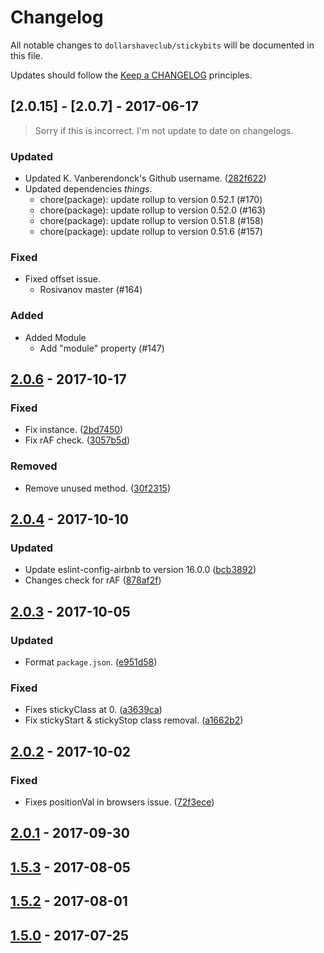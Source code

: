 # Changelog

All notable changes to `dollarshaveclub/stickybits` will be documented in this file.

Updates should follow the [Keep a CHANGELOG](http://keepachangelog.com/) principles.

## [2.0.15] - [2.0.7] - 2017-06-17

> Sorry if this is incorrect. I'm not update to date on changelogs.

### Updated
- Updated K. Vanberendonck's Github username. ([282f622](https://github.com/dollarshaveclub/stickybits/commit/282f62265628a1b47f4a51cc5cdd13f6b3981422))
- Updated dependencies _things_.
  - chore(package): update rollup to version 0.52.1 (#170)
  - chore(package): update rollup to version 0.52.0 (#163) 
  - chore(package): update rollup to version 0.51.8 (#158)
  - chore(package): update rollup to version 0.51.6 (#157)

### Fixed 
- Fixed offset issue.
  - Rosivanov master (#164)

### Added 
- Added Module
  - Add "module" property (#147)

## [2.0.6] - 2017-10-17

### Fixed
- Fix instance. ([2bd7450](https://github.com/dollarshaveclub/stickybits/commit/2bd745048f3bf7f7caa8ed8ca487067dba0b7bae))
- Fix rAF check. ([3057b5d](https://github.com/dollarshaveclub/stickybits/commit/3057b5db8e2d1be8fe9c6306bb7638a3dcdf8cdf))

### Removed
- Remove unused method. ([30f2315](https://github.com/dollarshaveclub/stickybits/commit/30f2315187438cf2689f7ae9e6792b591322ac74))

## [2.0.4] - 2017-10-10

### Updated
- Update eslint-config-airbnb to version 16.0.0 ([bcb3892](https://github.com/dollarshaveclub/stickybits/commit/bcb389234ae73472dcd27398e93a1e785abb672b))
- Changes check for rAF ([878af2f](https://github.com/dollarshaveclub/stickybits/commit/878af2fd851c2fbbdea2707261c3a2d53f5bec6b))

## [2.0.3] - 2017-10-05

### Updated
- Format `package.json`. ([e951d58](https://github.com/dollarshaveclub/stickybits/commit/e951d58cc98aada756cbd0b65fc61539ebb090e8))

### Fixed
- Fixes stickyClass at 0. ([a3639ca](https://github.com/dollarshaveclub/stickybits/commit/a3639ca2fd0eb155d982dbad0ddfa063e4f2f87a))
- Fix stickyStart & stickyStop class removal. ([a1662b2](https://github.com/dollarshaveclub/stickybits/commit/a1662b2896845a3a58d0ba8b4fd6147fe15cbeb6))

## [2.0.2] - 2017-10-02

### Fixed
- Fixes positionVal in browsers issue. ([72f3ece](https://github.com/dollarshaveclub/stickybits/commit/72f3ece89320263b65bd1bf769a23d74ab03586c))

## [2.0.1] - 2017-09-30

## [1.5.3] - 2017-08-05

## [1.5.2] - 2017-08-01

## [1.5.0] - 2017-07-25

[unreleased]: https://github.com/dollarshaveclub/stickybits/compare/2.0.6...HEAD
[2.0.6]: https://github.com/dollarshaveclub/stickybits/compare/2.0.4...2.0.6
[2.0.4]: https://github.com/dollarshaveclub/stickybits/compare/2.0.3...2.0.4
[2.0.3]: https://github.com/dollarshaveclub/stickybits/compare/2.0.2...2.0.3
[2.0.2]: https://github.com/dollarshaveclub/stickybits/compare/2.0.1...2.0.2
[2.0.1]: https://github.com/dollarshaveclub/stickybits/compare/1.5.3...2.0.1
[1.5.3]: https://github.com/dollarshaveclub/stickybits/compare/1.5.2...1.5.3
[1.5.2]: https://github.com/dollarshaveclub/stickybits/compare/1.5.0...1.5.2
[1.5.0]: https://github.com/dollarshaveclub/stickybits/compare/1.4.4...1.5.0
